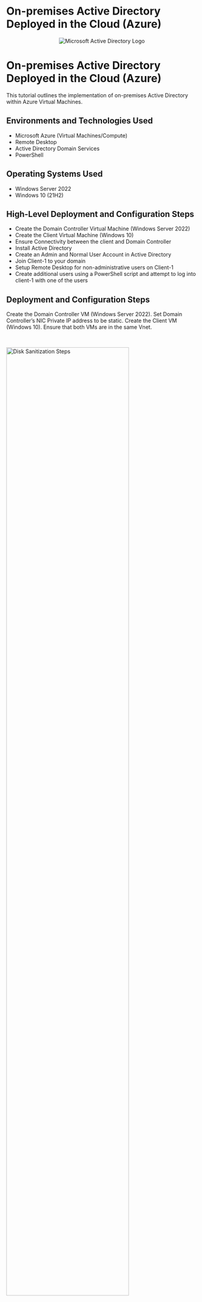 # On-premises Active Directory Deployed in the Cloud (Azure)
<p align="center">
<img src="https://i.imgur.com/pU5A58S.png" alt="Microsoft Active Directory Logo"/>
</p>

<h1>On-premises Active Directory Deployed in the Cloud (Azure)</h1>
This tutorial outlines the implementation of on-premises Active Directory within Azure Virtual Machines.<br />



<h2>Environments and Technologies Used</h2>

- Microsoft Azure (Virtual Machines/Compute)
- Remote Desktop
- Active Directory Domain Services
- PowerShell

<h2>Operating Systems Used </h2>

- Windows Server 2022
- Windows 10 (21H2)

<h2>High-Level Deployment and Configuration Steps</h2>

- Create the Domain Controller Virtual Machine (Windows Server 2022)
- Create the Client Virtual Machine (Windows 10)
- Ensure Connectivity between the client and Domain Controller
- Install Active Directory
- Create an Admin and Normal User Account in Active Directory
- Join Client-1 to your domain
- Setup Remote Desktop for non-administrative users on Client-1
- Create additional users using a PowerShell script and attempt to log into client-1 with one of the users

<h2>Deployment and Configuration Steps</h2>


<p>
Create the Domain Controller VM (Windows Server 2022). Set Domain Controller’s NIC Private IP address to be static. Create the Client VM (Windows 10). Ensure that both VMs are in the same Vnet.
</p>
<br />

<p>
<img src="https://i.imgur.com/KtMdiq7.png" height="80%" width="80%" alt="Disk Sanitization Steps"/>
<img src="https://i.imgur.com/qlKYPkE.png" height="80%" width="80%" alt="Disk Sanitization Steps"/>
<img src="https://i.imgur.com/L4gX7Gq.png" height="80%" width="80%" alt="Disk Sanitization Steps"/>
<img src="https://i.imgur.com/GAEGCNk.png" height="80%" width="80%" alt="Disk Sanitization Steps"/>
<img src="https://i.imgur.com/AIlZR5o.png" height="80%" width="80%" alt="Disk Sanitization Steps"/>
<img src="https://i.imgur.com/icc4coC.png" height="80%" width="80%" alt="Disk Sanitization Steps"/>
<img src="https://i.imgur.com/J4dYiJu.png" height="80%" width="80%" alt="Disk Sanitization Steps"/>
<p>
</p>

<p>
Ensure Connectivity between the client and Domain Controller. Login to Client-1 with Remote Desktop and ping DC-1’s private IP address with ping -t <ip address> (perpetual ping). Notice the connection failure.
</p>
<br />

<p>
<img src="https://i.imgur.com/w2IXlBk.png" height="80%" width="80%" alt="Disk Sanitization Steps"/>
<img src="https://i.imgur.com/I14ujmQ.png" height="80%" width="80%" alt="Disk Sanitization Steps"/>
<img src="https://i.imgur.com/XtLlvuy.png" height="80%" width="80%" alt="Disk Sanitization Steps"/>
<img src="https://i.imgur.com/4SJLvpN.png" height="80%" width="80%" alt="Disk Sanitization Steps"/>
<img src="https://i.imgur.com/gBXRCE6.png" height="80%" width="80%" alt="Disk Sanitization Steps"/>
<img src="https://i.imgur.com/urKNKym.png" height="80%" width="80%" alt="Disk Sanitization Steps"/>
<img src="https://i.imgur.com/zVt30eL.png" height="80%" width="80%" alt="Disk Sanitization Steps"/>
</p>
<p>
  
  
<p>
Login to DC-1 and install Active Directory Domain Services. Promote DC-1 as a Domain Controler: Setup a new forest as mydomain.com (can be anything, just remember what it is). DC-1 virtual machine will restart itself. Log back into DC-1 as user: mydomain.com\<created username>. 
</p>
<br />

<p>
<img src="https://i.imgur.com/ThlWkQE.png" height="80%" width="80%" alt="Disk Sanitization Steps"/>
<img src="https://i.imgur.com/B5lpE9Y.png" height="80%" width="80%" alt="Disk Sanitization Steps"/>
<img src="https://i.imgur.com/TYJrf84.png" height="80%" width="80%" alt="Disk Sanitization Steps"/>
<img src="https://i.imgur.com/BQcDJ5p.png" height="80%" width="80%" alt="Disk Sanitization Steps"/> 
<img src="https://i.imgur.com/3q7meKg.png" height="80%" width="80%" alt="Disk Sanitization Steps"/>
<img src="https://i.imgur.com/IVz6ESU.png" height="80%" width="80%" alt="Disk Sanitization Steps"/>
<img src="https://i.imgur.com/Shlkl1D.png" height="80%" width="80%" alt="Disk Sanitization Steps"/>
<img src="https://i.imgur.com/aUQo30V.png" height="80%" width="80%" alt="Disk Sanitization Steps"/>
<img src="https://i.imgur.com/mlrrc3o.png" height="80%" width="80%" alt="Disk Sanitization Steps"/>
<img src="https://i.imgur.com/RlNr1ot.png" height="80%" width="80%" alt="Disk Sanitization Steps"/>
<img src="https://i.imgur.com/M41pp4N.png" height="80%" width="80%" alt="Disk Sanitization Steps"/>
<img src="https://i.imgur.com/A0nFo1Y.png" height="80%" width="80%" alt="Disk Sanitization Steps"/>
<img src="https://i.imgur.com/p7EzzGe.png" height="80%" width="80%" alt="Disk Sanitization Steps"/>
<img src="https://i.imgur.com/4dSEvXN.png" height="80%" width="80%" alt="Disk Sanitization Steps"/>
<img src="https://i.imgur.com/VGG2zFt.png" height="80%" width="80%" alt="Disk Sanitization Steps"/>
</p>
<p>
  
  
<p>
Login to the Domain Controller and enable ICMPv4 in on the local windows Firewall. The two inbound ICMPv4 rules must be Right clicked then enabled. Check back at Client-1 to see the ping succeed.
</p>
<br />

<p>
<img src="https://i.imgur.com/5KiKrs0.png" height="80%" width="80%" alt="Disk Sanitization Steps"/>
<img src="https://i.imgur.com/HopAwRZ.png" height="80%" width="80%" alt="Disk Sanitization Steps"/>
<img src="https://i.imgur.com/2VMhyRH.png" height="80%" width="80%" alt="Disk Sanitization Steps"/>
<img src="https://i.imgur.com/zhCwH63.png" height="80%" width="80%" alt="Disk Sanitization Steps"/>
</p>
<p>
  
  
<p>
Create an Admin and Normal User Account in Active Directory. In Active Directory Users and Computers (ADUC), create an Organizational Unit (OU) called “_EMPLOYEES”. Create a new OU named “_ADMINS”. Create a new employee named “Jane Doe” (same password) with the username of “jane_admin”. Add jane_admin to the “Domain Admins” Security Group. 
</p>
<br />  


<p>
<img src="https://i.imgur.com/uJWvsTl.png" height="80%" width="80%" alt="Disk Sanitization Steps"/>
<img src="https://i.imgur.com/p0aFMmG.png" height="80%" width="80%" alt="Disk Sanitization Steps"/>
<img src="https://i.imgur.com/kXIsx6L.png" height="80%" width="80%" alt="Disk Sanitization Steps"/>
<img src="https://i.imgur.com/ZtpqkTh.png" height="80%" width="80%" alt="Disk Sanitization Steps"/>
<img src="https://i.imgur.com/ygKQbr9.png" height="80%" width="80%" alt="Disk Sanitization Steps"/>
<img src="https://i.imgur.com/lp6r77k.png" height="80%" width="80%" alt="Disk Sanitization Steps"/>
<img src="https://i.imgur.com/LNI7p4G.png" height="80%" width="80%" alt="Disk Sanitization Steps"/>
<img src="https://i.imgur.com/hfx4C6l.png" height="80%" width="80%" alt="Disk Sanitization Steps"/>
<img src="https://i.imgur.com/TZKCi7i.png" height="80%" width="80%" alt="Disk Sanitization Steps"/>
<img src="https://i.imgur.com/g9GQqci.png" height="80%" width="80%" alt="Disk Sanitization Steps"/>
<img src="https://i.imgur.com/37ZXHA6.png" height="80%" width="80%" alt="Disk Sanitization Steps"/>
</p>
<p>

  
<p>
Log out/close the Remote Desktop connection to DC-1 and log back in as “mydomain.com\jane_admin”
</p>
<br />


<p>
<img src="https://i.imgur.com/QsWYCsD.png" height="80%" width="80%" alt="Disk Sanitization Steps"/>
<img src="https://i.imgur.com/o2LjAjm.png" height="80%" width="80%" alt="Disk Sanitization Steps"/>
<img src="https://i.imgur.com/pOCdrlP.png" height="80%" width="80%" alt="Disk Sanitization Steps"/>
<img src="https://i.imgur.com/k3wYCro.png" height="80%" width="80%" alt="Disk Sanitization Steps"/>
<img src="https://i.imgur.com/8aceW2W.png" height="80%" width="80%" alt="Disk Sanitization Steps"/>
</p>
<p>


<p>
Join Client-1 to your domain (mydomain.com). From the Azure Portal, set Client-1’s DNS settings to the DC’s Private IP address. From the Azure Portal, restart Client-1. Login to Client-1 (Remote Desktop) as the original local admin (labuser) and join it to the domain (computer will restart). Login to the Domain Controller (Remote Desktop) and verify Client-1 shows up in Active Directory Users and Computers (ADUC) inside the “Computers” container on the root of the domain. Create a new OU named “_CLIENTS” and drag Client-1 into there.
</p>
<br />

<p>
<img src="https://i.imgur.com/9vAwqzZ.png" height="80%" width="80%" alt="Disk Sanitization Steps"/>
<img src="https://i.imgur.com/Ls1wg2Z.png" height="80%" width="80%" alt="Disk Sanitization Steps"/>
<img src="https://i.imgur.com/KNh8zu6.png" height="80%" width="80%" alt="Disk Sanitization Steps"/>
<img src="https://i.imgur.com/YSLWkCy.png" height="80%" width="80%" alt="Disk Sanitization Steps"/>
<img src="https://i.imgur.com/UtskkmZ.png" height="80%" width="80%" alt="Disk Sanitization Steps"/>
<img src="https://i.imgur.com/1aHOB5J.png" height="80%" width="80%" alt="Disk Sanitization Steps"/>
<img src="https://i.imgur.com/EABVzXU.png" height="80%" width="80%" alt="Disk Sanitization Steps"/>
<img src="https://i.imgur.com/jZgUz9K.png" height="80%" width="80%" alt="Disk Sanitization Steps"/>
<img src="https://i.imgur.com/ylOSihF.png" height="80%" width="80%" alt="Disk Sanitization Steps"/>
<img src="https://i.imgur.com/CdwBe94.png" height="80%" width="80%" alt="Disk Sanitization Steps"/>
<img src="https://i.imgur.com/32CCg7S.png" height="80%" width="80%" alt="Disk Sanitization Steps"/>
<img src="https://i.imgur.com/6EHqhHG.png" height="80%" width="80%" alt="Disk Sanitization Steps"/>
<img src="https://i.imgur.com/4n80AlK.png" height="80%" width="80%" alt="Disk Sanitization Steps"/>
<img src="https://i.imgur.com/pgwBiAx.png" height="80%" width="80%" alt="Disk Sanitization Steps"/>
<img src="https://i.imgur.com/T04Ht37.png" height="80%" width="80%" alt="Disk Sanitization Steps"/>
<img src="https://i.imgur.com/XwmpO5c.png" height="80%" width="80%" alt="Disk Sanitization Steps"/>
<img src="https://i.imgur.com/gKtlkjU.png" height="80%" width="80%" alt="Disk Sanitization Steps"/>
<img src="https://i.imgur.com/DQ08I69.png" height="80%" width="80%" alt="Disk Sanitization Steps"/>
</p>
<p>

  
<p>
Setup Remote Desktop for non-administrative users on Client-1. Log into Client-1 as mydomain.com\jane_admin and open system properties. Click “Remote Desktop”. Allow “domain users” access to remote desktop. You can now log into Client-1 as a normal, non-administrative user now.
</p>

<p>
<img src="https://i.imgur.com/Ok3Uu1J.png" height="80%" width="80%" alt="Disk Sanitization Steps"/>
<img src="https://i.imgur.com/01Fh7OW.png" height="80%" width="80%" alt="Disk Sanitization Steps"/>
<img src="https://i.imgur.com/QYjj4Nn.png" height="80%" width="80%" alt="Disk Sanitization Steps"/>
<img src="https://i.imgur.com/DqPupD1.png" height="80%" width="80%" alt="Disk Sanitization Steps"/>
<img src="https://i.imgur.com/QWnUNC9.png" height="80%" width="80%" alt="Disk Sanitization Steps"/>
<img src="https://i.imgur.com/5UfsbNb.png" height="80%" width="80%" alt="Disk Sanitization Steps"/>
<img src="https://i.imgur.com/4ZzurGq.png" height="80%" width="80%" alt="Disk Sanitization Steps"/>
<img src="https://i.imgur.com/lJQH275.png" height="80%" width="80%" alt="Disk Sanitization Steps"/>
</p>
<p>

<p>
Create a number of additional users using a PowerShell script and attempt to log into client-1 with one of the users. Login to DC-1 as jane_admin. Open PowerShell_ise as an administrator. Create a new File and paste the contents of the script into it. https://github.com/joshmadakor1/AD_PS/blob/master/Generate-Names-Create-Users.ps1. Run the script and observe the accounts being created. When finished, open Active Directory Users and Computers and observe the accounts in the appropriate Organizational Unit. Attempt to log into Client-1 with one of the accounts (take note of the password in the script)
</p>
<br />


<p>
<img src="https://i.imgur.com/vTjXDfa.png" height="80%" width="80%" alt="Disk Sanitization Steps"/>
<img src="https://i.imgur.com/WLCaxh8.png" height="80%" width="80%" alt="Disk Sanitization Steps"/>
<img src="https://i.imgur.com/dDQavjO.png" height="80%" width="80%" alt="Disk Sanitization Steps"/>
<img src="https://i.imgur.com/sJJN7JL.png" height="80%" width="80%" alt="Disk Sanitization Steps"/>
<img src="https://i.imgur.com/od5IvBw.png" height="80%" width="80%" alt="Disk Sanitization Steps"/>
<img src="https://i.imgur.com/kKvbEda.png" height="80%" width="80%" alt="Disk Sanitization Steps"/>
<img src="https://i.imgur.com/uhUVGqI.png" height="80%" width="80%" alt="Disk Sanitization Steps"/>
<img src="https://i.imgur.com/pZSwZIQ.png" height="80%" width="80%" alt="Disk Sanitization Steps"/>
</p>
<p>
